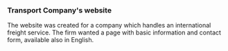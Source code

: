 ### Transport Company's website
The website was created for a company which handles an international freight service. The firm wanted a page with basic information and contact form, available also in English.
